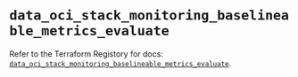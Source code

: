 # `data_oci_stack_monitoring_baselineable_metrics_evaluate`

Refer to the Terraform Registory for docs: [`data_oci_stack_monitoring_baselineable_metrics_evaluate`](https://registry.terraform.io/providers/oracle/oci/6.18.0/docs/data-sources/stack_monitoring_baselineable_metrics_evaluate).
